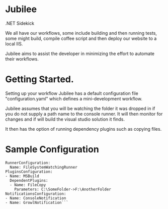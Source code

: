 Jubilee
=======

.NET Sidekick

We all have our workflows, some include building and then running tests, some might build, compile coffee script and then deploy our website to a local IIS.

Jubilee aims to assist the developer in minimizing the effort to automate their workflows.

Getting Started.
================

Setting up your workflow
Jubilee has a default configuration file "configuration.yaml" which defines a mini-development workflow.

Jubilee assumes that you will be watching the folder it was dropped in if you do not supply a path name to the console runner. It will then monitor for changes and if will build the visual studio solution it finds.

It then has the option of running dependency plugins such as copying files.


Sample Configuration
====================
```
RunnerConfiguration:
  Name: FileSystemWatchingRunner
PluginsConfiguration:
- Name: MSBuild
  DependentPlugins:
  - Name: FileCopy
    Parameters: C:\SomeFolder->F:\AnotherFolder
NotificationsConfiguration:
- Name: ConsoleNotification
- Name: GrowlNotification```
